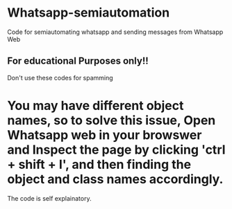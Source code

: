 # Whatsapp-semiautomation
Code for semiautomating whatsapp and sending messages from Whatsapp Web
## For educational Purposes only!!
Don't use these codes for spamming

# You may have different object names, so to solve this issue, Open Whatsapp web in your browswer and Inspect the page by clicking 'ctrl + shift + I', and then finding the object and class names accordingly.
The code is self explainatory.
